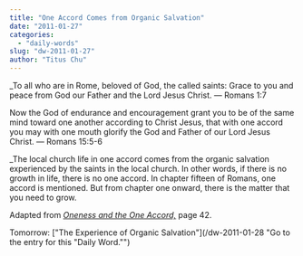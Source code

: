 ```yaml
---
title: "One Accord Comes from Organic Salvation"
date: "2011-01-27"
categories: 
  - "daily-words"
slug: "dw-2011-01-27"
author: "Titus Chu"
---
```


_To all who are in Rome, beloved of God, the called saints: Grace to you and peace from God our Father and the Lord Jesus Christ. — Romans 1:7

Now the God of endurance and encouragement grant you to be of the same mind toward one another according to Christ Jesus, that with one accord you may with one mouth glorify the God and Father of our Lord Jesus Christ. — Romans 15:5-6

_The local church life in one accord comes from the organic salvation experienced by the saints in the local church. In other words, if there is no growth in life, there is no one accord. In chapter fifteen of Romans, one accord is mentioned. But from chapter one onward, there is the matter that you need to grow.

Adapted from _[Oneness and the One Accord,](/book-oneness "Go to the listing for this book.")_ page 42.

Tomorrow: ["The Experience of Organic Salvation"](/dw-2011-01-28 "Go to the entry for this "Daily Word."")

